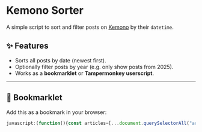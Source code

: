 # Kemono Sorter

A simple script to sort and filter posts on [Kemono](https://kemono.cr/) by their `datetime`.

## ✨ Features
- Sorts all posts by date (newest first).
- Optionally filter posts by year (e.g. only show posts from 2025).
- Works as a **bookmarklet** or **Tampermonkey userscript**.

---

## 🔗 Bookmarklet

Add this as a bookmark in your browser:

```javascript
javascript:(function(){const articles=[...document.querySelectorAll("article.post-card")];if(!articles.length)return;const filtered=articles.filter(a=>new Date(a.querySelector("time").getAttribute("datetime")).getFullYear()===2025);filtered.sort((a,b)=>new Date(b.querySelector("time").getAttribute("datetime"))-new Date(a.querySelector("time").getAttribute("datetime")));const container=articles[0].parentNode;container.innerHTML="";filtered.forEach(a=>container.appendChild(a));})();
